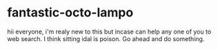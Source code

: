 # fantastic-octo-lampo
hii everyone, i'm realy new to this but incase can help any one of you to web search.
I think sitting idal is poison. Go ahead and do something.

